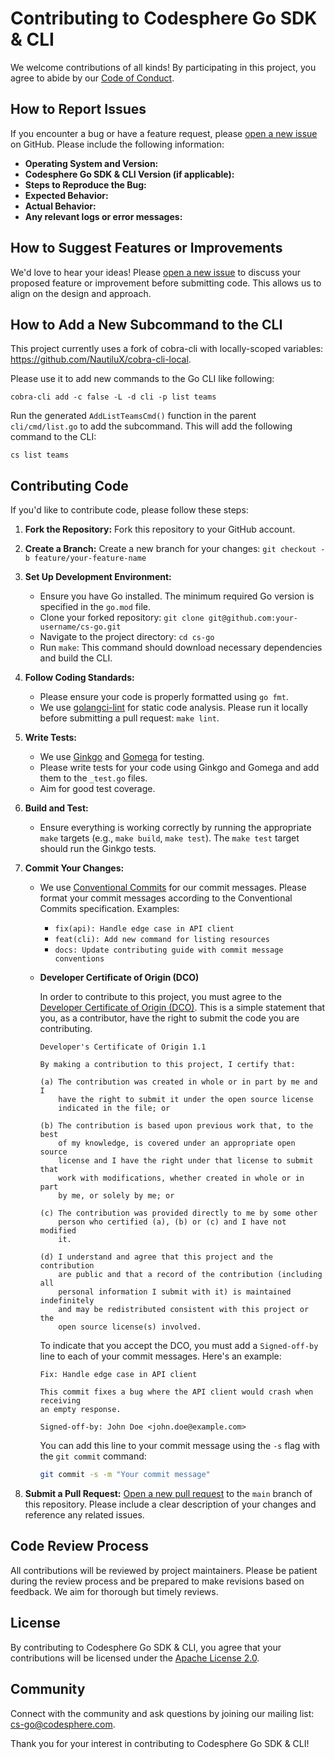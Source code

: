 # Contributing to Codesphere Go SDK & CLI

We welcome contributions of all kinds! By participating in this project, you agree to abide by our [Code of Conduct](CODE_OF_CONDUCT.md).

## How to Report Issues

If you encounter a bug or have a feature request, please [open a new issue](https://github.com/codesphere-cloud/cs-go/issues/new) on GitHub. Please include the following information:

* **Operating System and Version:**
* **Codesphere Go SDK & CLI Version (if applicable):**
* **Steps to Reproduce the Bug:**
* **Expected Behavior:**
* **Actual Behavior:**
* **Any relevant logs or error messages:**

## How to Suggest Features or Improvements

We'd love to hear your ideas! Please [open a new issue](https://github.com/codesphere-cloud/cs-go/issues/new) to discuss your proposed feature or improvement before submitting code. This allows us to align on the design and approach.

## How to Add a New Subcommand to the CLI

This project currently uses a fork of cobra-cli with locally-scoped variables: https://github.com/NautiluX/cobra-cli-local.

Please use it to add new commands to the Go CLI like following:

```
cobra-cli add -c false -L -d cli -p list teams
```

Run the generated `AddListTeamsCmd()` function in the parent `cli/cmd/list.go` to add the subcommand.
This will add the following command to the CLI:

```
cs list teams
```

## Contributing Code

If you'd like to contribute code, please follow these steps:

1.  **Fork the Repository:** Fork this repository to your GitHub account.
2.  **Create a Branch:** Create a new branch for your changes: `git checkout -b feature/your-feature-name`
3.  **Set Up Development Environment:**

    * Ensure you have Go installed. The minimum required Go version is specified in the `go.mod` file.
    * Clone your forked repository: `git clone git@github.com:your-username/cs-go.git`
    * Navigate to the project directory: `cd cs-go`
    * Run `make`: This command should download necessary dependencies and build the CLI.

4.  **Follow Coding Standards:**

    * Please ensure your code is properly formatted using `go fmt`.
    * We use [golangci-lint](https://golangci-lint.run/) for static code analysis. Please run it locally before submitting a pull request: `make lint`.

5.  **Write Tests:**

    * We use [Ginkgo](https://github.com/onsi/ginkgo) and [Gomega](https://github.com/onsi/gomega) for testing.
    * Please write tests for your code using Ginkgo and Gomega and add them to the `_test.go` files.
    * Aim for good test coverage.

6.  **Build and Test:**

    * Ensure everything is working correctly by running the appropriate `make` targets (e.g., `make build`, `make test`). The `make test` target should run the Ginkgo tests.

7.  **Commit Your Changes:**

    * We use [Conventional Commits](https://www.conventionalcommits.org/en/v1.0.0/) for our commit messages. Please format your commit messages according to the Conventional Commits specification. Examples:
        * `fix(api): Handle edge case in API client`
        * `feat(cli): Add new command for listing resources`
        * `docs: Update contributing guide with commit message conventions`
    * **Developer Certificate of Origin (DCO)**

        In order to contribute to this project, you must agree to the [Developer Certificate of Origin (DCO)](https://developercertificate.org/). This is a simple statement that you, as a contributor, have the right to submit the code you are contributing.

        ```text
        Developer's Certificate of Origin 1.1

        By making a contribution to this project, I certify that:

        (a) The contribution was created in whole or in part by me and I
            have the right to submit it under the open source license
            indicated in the file; or

        (b) The contribution is based upon previous work that, to the best
            of my knowledge, is covered under an appropriate open source
            license and I have the right under that license to submit that
            work with modifications, whether created in whole or in part
            by me, or solely by me; or

        (c) The contribution was provided directly to me by some other
            person who certified (a), (b) or (c) and I have not modified
            it.

        (d) I understand and agree that this project and the contribution
            are public and that a record of the contribution (including all
            personal information I submit with it) is maintained indefinitely
            and may be redistributed consistent with this project or the
            open source license(s) involved.
        ```

        To indicate that you accept the DCO, you must add a `Signed-off-by` line to each of your commit messages. Here's an example:

        ```
        Fix: Handle edge case in API client

        This commit fixes a bug where the API client would crash when receiving
        an empty response.

        Signed-off-by: John Doe <john.doe@example.com>
        ```

        You can add this line to your commit message using the `-s` flag with the `git commit` command:

        ```bash
        git commit -s -m "Your commit message"
        ```

8.  **Submit a Pull Request:** [Open a new pull request](https://github.com/codesphere-cloud/cs-go/compare) to the `main` branch of this repository. Please include a clear description of your changes and reference any related issues.

## Code Review Process

All contributions will be reviewed by project maintainers. Please be patient during the review process and be prepared to make revisions based on feedback. We aim for thorough but timely reviews.

## License

By contributing to Codesphere Go SDK & CLI, you agree that your contributions will be licensed under the [Apache License 2.0](LICENSE).

## Community

Connect with the community and ask questions by joining our mailing list: [cs-go@codesphere.com](mailto:cs-go@codesphere.com).

Thank you for your interest in contributing to Codesphere Go SDK & CLI!
